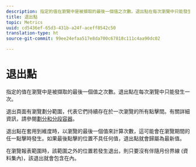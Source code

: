 ```yaml
---
description: 指定的值在瀏覽中是被擷取的最後一個值之次數。退出點在每次瀏覽中只能發生一次。
title: 退出點
topic: Metrics
uuid: cd5436ef-65d3-431b-a24f-aceff8542c50
translation-type: ht
source-git-commit: 99ee24efaa517e8da700c67818c111c4aa90dc02

---
```



# 退出點

指定的值在瀏覽中是被擷取的最後一個值之次數。退出點在每次瀏覽中只能發生一次。

退出頁面有瀏覽劃分範圍，代表它們持續存在於一次瀏覽的所有點擊間。有關詳細資訊，請參閱[劃分和分段容器](https://marketing.adobe.com/resources/help/en_US/sc/user/c_Breakdown_and_segmentation_containers.html)。

退出點在套用到維度時，以瀏覽的最後一個值來計算次數，這可能會在瀏覽期間的任一點擊時發生。如果最後點擊的位置不具任何值，退出點就會歸屬為最新值。

在瀏覽報表範圍時，該範圍之外的位置若發生退出，則只要沒有伴隨月份界線 (資料集內)，該退出就會包含在內。
